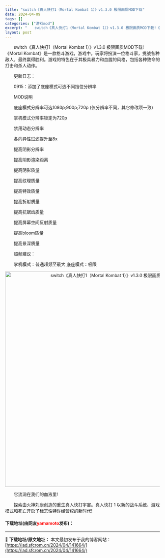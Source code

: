 ```yaml
---
title: "switch《真人快打1（Mortal Kombat 1）》v1.3.0 极限画质MOD下载"
date: 2024-04-09
tags: []
categories: ["游戏mod"]
excerpt: "　　switch《真人快打1（Mortal Kombat 1）》v1.3.0 极限画质MOD下载!《Mortal Kombat》是一款格斗游戏，游戏中，玩家将扮演一位格斗家，挑战各种敌人，最终赢得胜利。游戏的特色在于其极具暴力和血腥的风格，包括各种致命的打击和杀人动作。 　　更新日志： 　　0915&hellip;"
layout: post
---
```


 <p>　　switch《真人快打1（Mortal Kombat 1）》v1.3.0 极限画质MOD下载!《Mortal Kombat》是一款格斗游戏，游戏中，玩家将扮演一位格斗家，挑战各种敌人，最终赢得胜利。游戏的特色在于其极具暴力和血腥的风格，包括各种致命的打击和杀人动作。</p> <p>　　更新日志：</p> <p>　　0915：添加了底座模式可选不同挡位分辨率</p> <p>　　MOD说明</p> <p>　　底座模式分辨率可选1080p;900p;720p (仅分辨率不同，其它修改项一致)</p> <p>　　掌机模式分辨率锁定为720p</p> <p>　　禁用动态分辨率</p> <p>　　各向异性过滤提升至8x</p> <p>　　提高阴影分辨率</p> <p>　　提高阴影渲染距离</p> <p>　　提高阴影质量</p> <p>　　提高纹理质量</p> <p>　　提高特效质量</p> <p>　　提高折射质量</p> <p>　　提高抗锯齿质量</p> <p>　　提高屏幕空间反射质量</p> <p>　　提高bloom质量</p> <p>　　提高景深质量</p> <p>　　超频建议：</p> <p>　　掌机模式：普通超频至最大 底座模式：极限</p> <p align="center"><img align="" border="0" src="https://lad.sfcrom.cn/wp-content/uploads/2024/04/20240409_66150563513bf.webp" width="700" alt="switch《真人快打1（Mortal Kombat 1）》v1.3.0 极限画质MOD下载" /></p> <p>　　它流淌在我们的血液里!</p> <p>　　探索由火神刘康创造的重生真人快打宇宙。真人快打 1 以新的战斗系统、游戏模式和死亡开启了标志性特许经营权的新时代!</p> <p><h4>下载地址(由网友<font color="red">yamamoto</font>发布)：</h4></p> 

---
📖 **下载地址/原文地址：** 本文最初发布于我的博客网站：[https://lad.sfcrom.cn/2024/04/141664/](https://lad.sfcrom.cn/2024/04/141664/)
